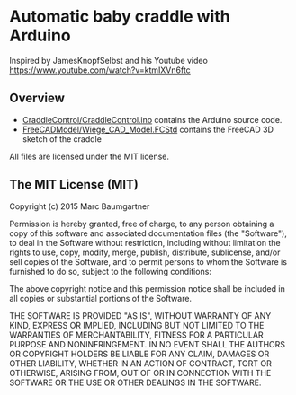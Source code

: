 # Automatic baby craddle with Arduino

Inspired by JamesKnopfSelbst and his Youtube video https://www.youtube.com/watch?v=ktmIXVn6ftc

## Overview

* [CraddleControl/CraddleControl.ino](CraddleControl/CraddleControl.ino) contains the Arduino source code.
* [FreeCADModel/Wiege_CAD_Model.FCStd](FreeCADModel\Wiege_CAD_Model.FCStd) contains the FreeCAD 3D sketch of the craddle

All files are licensed under the MIT license.

## The MIT License (MIT)

Copyright (c) 2015 Marc Baumgartner

Permission is hereby granted, free of charge, to any person obtaining a copy
of this software and associated documentation files (the "Software"), to deal
in the Software without restriction, including without limitation the rights
to use, copy, modify, merge, publish, distribute, sublicense, and/or sell
copies of the Software, and to permit persons to whom the Software is
furnished to do so, subject to the following conditions:

The above copyright notice and this permission notice shall be included in
all copies or substantial portions of the Software.

THE SOFTWARE IS PROVIDED "AS IS", WITHOUT WARRANTY OF ANY KIND, EXPRESS OR
IMPLIED, INCLUDING BUT NOT LIMITED TO THE WARRANTIES OF MERCHANTABILITY,
FITNESS FOR A PARTICULAR PURPOSE AND NONINFRINGEMENT. IN NO EVENT SHALL THE
AUTHORS OR COPYRIGHT HOLDERS BE LIABLE FOR ANY CLAIM, DAMAGES OR OTHER
LIABILITY, WHETHER IN AN ACTION OF CONTRACT, TORT OR OTHERWISE, ARISING FROM,
OUT OF OR IN CONNECTION WITH THE SOFTWARE OR THE USE OR OTHER DEALINGS IN
THE SOFTWARE.
